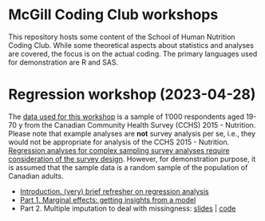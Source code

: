 # McGill Coding Club workshops

This repository hosts some content of the School of Human Nutrition
Coding Club. While some theoretical aspects about statistics and
analyses are covered, the focus is on the actual coding. The primary
languages used for demonstration are R and SAS.

# Regression workshop (2023-04-28)

The [data used for this
workshop](https://github.com/didierbrassard/CodingClub_workshop/tree/main/data)
is a sample of 1’000 respondents aged 19-70 y from the Canadian
Community Health Survey (CCHS) 2015 - Nutrition. Please note that
example analyses are **not** survey analysis per se, i.e., they would
not be appropriate for analysis of the CCHS 2015 - Nutrition.
[Regression analyses for complex sampling survey analyses require
consideration of the survey
design](https://didierbrassard.github.io/posts/2022/10/blog-post-5/).
However, for demonstration purpose, it is assumed that the sample data
is a random sample of the population of Canadian adults.

- [Introduction. (very) brief refresher on regression
  analysis](https://didierbrassard.github.io/CodingClub_workshop/1.0-Regression_intro.html)
- [Part 1. Marginal effects: getting insights from a
  model](https://didierbrassard.github.io/CodingClub_workshop/1.1-Marginal_effects.html#/title-slide)
- Part 2. Multiple imputation to deal with missingness: [slides](https://github.com/didierbrassard/CodingClub_workshop/blob/main/2.0-Missing_Data/MIssing_Data_slides.pptx) | [code](https://github.com/didierbrassard/CodingClub_workshop/blob/main/2.0-Missing_Data/2_multiple_imputation.html)
